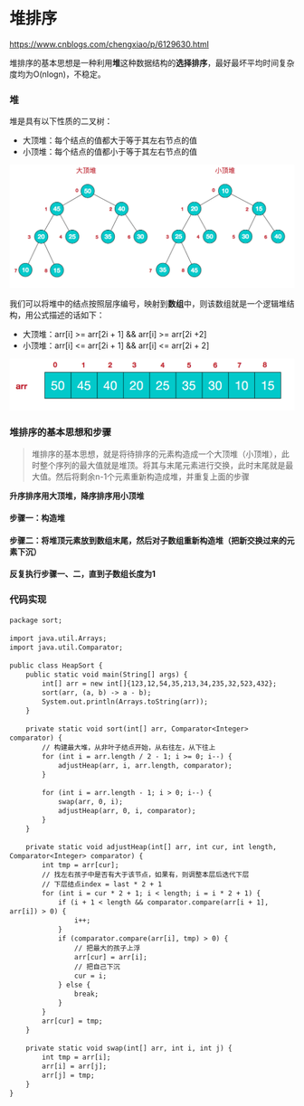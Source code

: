 # 堆排序

https://www.cnblogs.com/chengxiao/p/6129630.html  

堆排序的基本思想是一种利用**堆**这种数据结构的**选择排序**，最好最坏平均时间复杂度均为O(nlogn)，不稳定。    

### 堆

堆是具有以下性质的二叉树：

* 大顶堆：每个结点的值都大于等于其左右节点的值
* 小顶堆：每个结点的值都小于等于其左右节点的值

![堆](./Pics/堆.png)  



我们可以将堆中的结点按照层序编号，映射到**数组**中，则该数组就是一个逻辑堆结构，用公式描述的话如下：

* 大顶堆：arr[i] >=  arr[2i + 1] && arr[i] >= arr[2i +2]
* 小顶堆：arr[i] <= arr[2i + 1] && arr[i] <= arr[2i + 2]

![堆](./Pics/堆数组.png)

### 堆排序的基本思想和步骤

> 堆排序的基本思想，就是将待排序的元素构造成一个大顶堆（小顶堆），此时整个序列的最大值就是堆顶。将其与末尾元素进行交换，此时末尾就是最大值。然后将剩余n-1个元素重新构造成堆，并重复上面的步骤

**升序排序用大顶堆，降序排序用小顶堆** 

#### 步骤一：构造堆

#### 步骤二：将堆顶元素放到数组末尾，然后对子数组重新构造堆（把新交换过来的元素下沉）

#### 反复执行步骤一、二，直到子数组长度为1

### 代码实现

```
package sort;

import java.util.Arrays;
import java.util.Comparator;

public class HeapSort {
    public static void main(String[] args) {
        int[] arr = new int[]{123,12,54,35,213,34,235,32,523,432};
        sort(arr, (a, b) -> a - b);
        System.out.println(Arrays.toString(arr));
    }

    private static void sort(int[] arr, Comparator<Integer> comparator) {
        // 构建最大堆，从非叶子结点开始，从右往左，从下往上
        for (int i = arr.length / 2 - 1; i >= 0; i--) {
            adjustHeap(arr, i, arr.length, comparator);
        }

        for (int i = arr.length - 1; i > 0; i--) {
            swap(arr, 0, i);
            adjustHeap(arr, 0, i, comparator);
        }
    }

    private static void adjustHeap(int[] arr, int cur, int length, Comparator<Integer> comparator) {
        int tmp = arr[cur];
        // 找左右孩子中是否有大于该节点，如果有，则调整本层后迭代下层
        // 下层结点index = last * 2 + 1
        for (int i = cur * 2 + 1; i < length; i = i * 2 + 1) {
            if (i + 1 < length && comparator.compare(arr[i + 1], arr[i]) > 0) {
                i++;
            }
            if (comparator.compare(arr[i], tmp) > 0) {
                // 把最大的孩子上浮
                arr[cur] = arr[i];
                // 把自己下沉
                cur = i;
            } else {
                break;
            }
        }
        arr[cur] = tmp;
    }

    private static void swap(int[] arr, int i, int j) {
        int tmp = arr[i];
        arr[i] = arr[j];
        arr[j] = tmp;
    }
}

```



